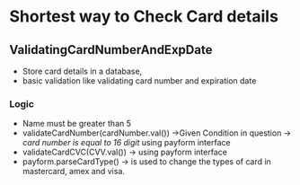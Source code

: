 # Shortest way to Check Card details

## ValidatingCardNumberAndExpDate
* Store card details in a database, 
* basic validation like validating card number and expiration date



### Logic

* Name must be greater than 5
* validateCardNumber(cardNumber.val())  ->Given Condition in question -> *card number is equal to 16 digit* using payform interface
* validateCardCVC(CVV.val())  ->   using payform interface
* payform.parseCardType()   -> is used to change the types of card in mastercard, amex and visa.
